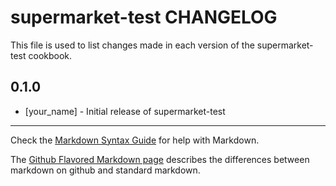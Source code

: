 supermarket-test CHANGELOG
==========================

This file is used to list changes made in each version of the supermarket-test cookbook.

0.1.0
-----
- [your_name] - Initial release of supermarket-test

- - -
Check the [Markdown Syntax Guide](http://daringfireball.net/projects/markdown/syntax) for help with Markdown.

The [Github Flavored Markdown page](http://github.github.com/github-flavored-markdown/) describes the differences between markdown on github and standard markdown.
